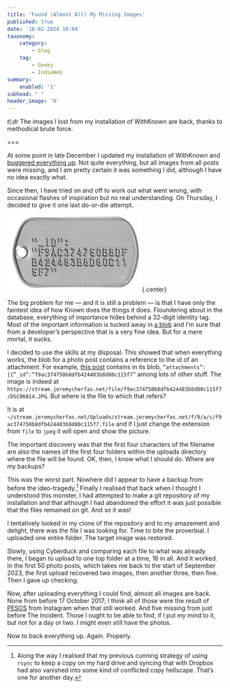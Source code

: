 ```yaml
---
title: 'Found (Almost All) My Missing Images'
published: true
date: '18-02-2024 10:04'
taxonomy:
    category:
        - blog
    tag:
        - Geeky
        - IndieWeb
summary:
    enabled: '1'
subhead: " "
header_image: '0'
---
```


_tl;dr_ The images I lost from my installation of WithKnown are back, thanks to methodical brute force.

===

At some point in late December I updated my installation of WithKnown and [buggered everything up](https://github.com/idno/known/issues/3178). Not quite everything, but all images from all posts were missing, and I am pretty certain it was something I did, although I have no idea exactly what.

Since then, I have tried on and off to work out what went wrong, with occasional flashes of inspiration but no real understanding. On Thursday, I decided to give it one last do-or-die attempt.

![Fake military-style dog tag with a 32-digit identifier](IDtag.png){.center}

The big problem for me — and it is still a problem — is that I have only the faintest idea of how Known does the things it does. Floundering about in the database, everything of importance hides behind a 32-digit identity tag. Most of the important information is tucked away in [a blob](https://en.wikipedia.org/wiki/Object_storage) and I’m sure that from a developer’s perspective that is a very fine idea. But for a mere mortal, it sucks.

I decided to use the skills at my disposal. This showed that when everything works, the blob for a photo post contains a reference to the id of an attachment. For example, [this post](https://stream.jeremycherfas.net/2024/new-lens-on-the-old-camera-very-enjoyable-first-outing) contains in its blob, `”attachments”:[{”_id”:”f9ac374750b8dfb424483b8d80c115f7”` among lots of other stuff. The image is indeed at `https://stream.jeremycherfas.net/file/f9ac374750b8dfb424483b8d80c115f7/DSC06014.JPG`. But where is the file to which that refers?

It is at `~/stream.jeremycherfas.net/Uploads/stream.jeremycherfas.net/f/9/a/c/f9ac374750b8dfb424483b8d80c115f7.file` and if I just change the extension from `file` to `jpeg` it will open and show the picture.

The important discovery was that the first four characters of the filename are also the names of the first four folders within the uploads directory where the file will be found. OK, then, I know what I should do. Where are my backups?

This was the worst part. Nowhere did I appear to have a backup from before the ideo-tragedy.[^1] Finally I realised that back when I thought I understood this monster, I had attempted to make a git repository of my installation and that although I had abandoned the effort it was just possible that the files remained on git. And so it was!

[^1]: Along the way I realised that my previous cunning strategy of using `rsync` to keep a copy on my hard drive and syncing that with Dropbox had also vanished into some kind of conflicted copy hellscape. That’s one for another day.

I tentatively looked in my clone of the repository and to my amazement and delight, there was the file I was looking for. Time to bite the proverbial. I uploaded one entire folder. The target image was restored.

Slowly, using Cyberduck and comparing each file to what was already there, I began to upload to one top folder at a time, 16 in all. And it worked. In the first 50 photo posts, which takes me back to the start of September 2023, the first upload recovered two images, then another three, then five. Then I gave up checking.

Now, after uploading everything I could find, almost all images are back. None from before 17 October 2017; I think all of those were the result of [PESOS](https://indieweb.org/PESOS) from Instagram when that still worked. And five missing from just before The Incident. Those I ought to be able to find, if I put my mind to it, but not for a day or two. I might even still have the photos.

Now to back everything up. Again. Properly.
